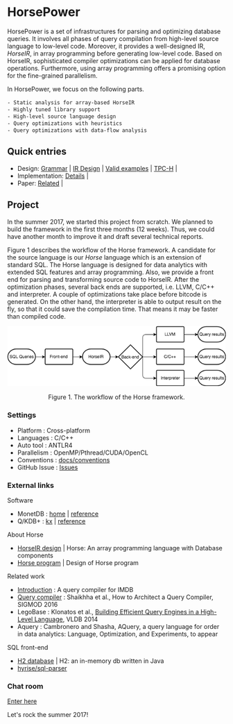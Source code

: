 # HorsePower

HorsePower is a set of infrastructures for parsing and optimizing database
queries.  It involves all phases of query compilation from high-level source
language to low-level code.  Moreover, it provides a well-designed IR,
*HorseIR*, in array programming before generating low-level code.  Based on
HorseIR, sophisticated compiler optimizations can be applied for database
operations.  Furthermore, using array programming offers a promising option for
the fine-grained parallelism.

In HorsePower, we focus on the following parts.

    - Static analysis for array-based HorseIR
    - Highly tuned library support
    - High-level source language design
    - Query optimizations with heuristics
    - Query optimizations with data-flow analysis

## Quick entries

- Design:
    [Grammar](src/HorseIR/grammar/HorseIR.g4)
    | [IR Design](docs/design/horseir)
    | [Valid examples](src/HorseIR/tests/valid)
    | [TPC-H](docs/tpch)
    |
- Implementation: 
    [Details](docs/implementation)
    |
- Paper:
    [Related](docs/study)
    |


## Project

In the summer 2017, we started this project from scratch.  We planned to build
the framework in the first three months (12 weeks). Thus, we could have another
month to improve it and draft several technical reports.

Figure 1 describes the workflow of the Horse framework.  A candidate for the
source language is our *Horse* language which is an extension of standard SQL.
The Horse language is designed for data analytics with extended SQL features
and array programming.  Also, we provide a front end for parsing and
transforming source code to HorseIR.  After the optimization phases, several
back ends are supported, i.e. LLVM, C/C++ and interpreter.  A couple of
optimizations take place before bitcode is generated.  On the other hand, the
interpreter is able to output result on the fly, so that it could save the
compilation time.  That means it may be faster than compiled code.

<p align="center"><img src="docs/figures/horse-flow.png" /></p>
<p align="center">Figure 1. The workflow of the Horse framework.</p>

<!--
Figure 2 introduces the design of three levels of IRs.  The workflow dependence
of IRs consists of an acyclic graph.  The workflow is described as follows.

1. Source code is converted to medium-level IR (MIR, 3-address code);
2. MIR has two options, either to Low-level IR (LIR) or to High-level IR (HIR);
3. HIR is designed for optimizations with high-level perspectives;
4. LIR is close to target code which usually is relatively low-level;
5. In each level, IR code is optimized with different optimizations.

<p align="center"><img src="docs/figures/horse-ir.png" /></p>
<p align="center">Figure 2. The design of 3 IRs.</p>

-->

### Settings

- Platform       : Cross-platform
- Languages      : C/C++
- Auto tool      : ANTLR4
- Parallelism    : OpenMP/Pthread/CUDA/OpenCL
- Conventions    : [docs/conventions](docs/conventions)
- GitHub Issue   : [Issues](https://github.com/Sable/HorsePower/issues)

### External links

Software

- MonetDB : [home](https://www.monetdb.org/Home) | [reference](https://www.monetdb.org/Documentation/SQLreference)
- Q/KDB+  : [kx](kx.com) | [reference](code.kx.com)

About Horse

- [HorseIR design](http://www.sable.mcgill.ca/~hanfeng.c/f17/horse_spec/) | Horse: An array programming language with Database components
- [Horse program](http://www.sable.mcgill.ca/~hanfeng.c/f17/horseir/) | Design of Horse program

Related work

- [Introduction](http://www.sable.mcgill.ca/~hanfeng.c/f17/talk2/slide.html) : A query compiler for IMDB
- [Query compiler](http://www.sable.mcgill.ca/~hanfeng.c/f17/qcompiler/) : Shaikhha et al., How to Architect a Query Compiler, SIGMOD 2016
- LegoBase : Klonatos et al., [Building Efficient Query Engines in a High-Level Language](http://dl.acm.org/citation.cfm?id=2732959), VLDB 2014
- Aquery   : Cambronero and Shasha, AQuery, a query language for order in data analytics: Language, Optimization, and Experiments, to appear

SQL front-end

- [H2 database](http://www.h2database.com/html/grammar.html) | H2: an in-memory db written in Java
- [hyrise/sql-parser](https://github.com/hyrise/sql-parser)

### Chat room

[Enter here](https://gitter.im/Sable/HorsePower)

Let's rock the summer 2017!

